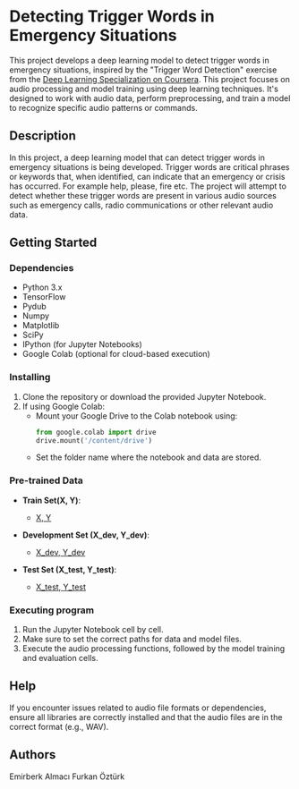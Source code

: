 # Detecting Trigger Words in Emergency Situations

This project develops a deep learning model to detect trigger words in emergency situations, inspired by the "Trigger Word Detection" exercise from the [Deep Learning Specialization on Coursera](https://www.coursera.org/specializations/deep-learning). This project focuses on audio processing and model training using deep learning techniques. It's designed to work with audio data, perform preprocessing, and train a model to recognize specific audio patterns or commands. 

## Description

In this project, a deep learning model that can detect trigger words in emergency situations is being developed. Trigger words are critical phrases or keywords that, when identified, can indicate that an emergency or crisis has occurred. For example help, please, fire etc. The project will attempt to detect whether these trigger words are present in various audio sources such as emergency calls, radio communications or other relevant audio data.

## Getting Started

### Dependencies

- Python 3.x
- TensorFlow
- Pydub
- Numpy
- Matplotlib
- SciPy
- IPython (for Jupyter Notebooks)
- Google Colab (optional for cloud-based execution)

### Installing

1. Clone the repository or download the provided Jupyter Notebook.
2. If using Google Colab:
   - Mount your Google Drive to the Colab notebook using:
     ```python
     from google.colab import drive
     drive.mount('/content/drive')
     ```
   - Set the folder name where the notebook and data are stored.

### Pre-trained Data

- **Train Set(X, Y)**: 
  - [ X, Y](https://drive.google.com/drive/folders/17b9RHVcXZRsDzC5jzrrUP3BIEqDm5Dex?usp=sharing)

- **Development Set (X_dev, Y_dev)**:
  - [X_dev, Y_dev](https://drive.google.com/drive/folders/1viXYi06NHXtHehskwQv96GvzC4wuvleg?usp=sharing)

- **Test Set (X_test, Y_test)**:
  - [X_test, Y_test](https://drive.google.com/drive/folders/1GtMtbYLMhNlxl9vc6waweW5v7Up6-uI4?usp=sharing)


### Executing program

1. Run the Jupyter Notebook cell by cell.
2. Make sure to set the correct paths for data and model files.
3. Execute the audio processing functions, followed by the model training and evaluation cells.

## Help

If you encounter issues related to audio file formats or dependencies, ensure all libraries are correctly installed and that the audio files are in the correct format (e.g., WAV).

## Authors

Emirberk Almacı
Furkan Öztürk

